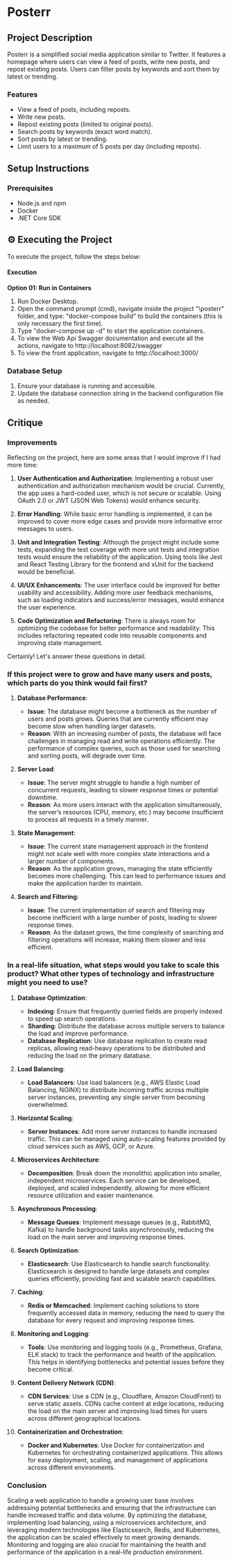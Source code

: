 # Posterr

## Project Description

Posterr is a simplified social media application similar to Twitter. It features a homepage where users can view a feed of posts, write new posts, and repost existing posts. Users can filter posts by keywords and sort them by latest or trending.

### Features

- View a feed of posts, including reposts.
- Write new posts.
- Repost existing posts (limited to original posts).
- Search posts by keywords (exact word match).
- Sort posts by latest or trending.
- Limit users to a maximum of 5 posts per day (including reposts).

## Setup Instructions

### Prerequisites

- Node.js and npm
- Docker
- .NET Core SDK

## ⚙️ Executing the Project

To execute the project, follow the steps below:

#### Execution

**Option 01: Run in Containers**

1. Run Docker Desktop.
2. Open the command prompt (cmd), navigate inside the project "\posterr" folder, and type: "docker-compose build" to build the containers (this is only necessary the first time).
3. Type "docker-compose up -d" to start the application containers.
4. To view the Web Api Swagger documentation and execute all the actions, navigate to http://localhost:8082/swagger
5. To view the front application, navigate to http://localhost:3000/

### Database Setup

1. Ensure your database is running and accessible.
2. Update the database connection string in the backend configuration file as needed.

## Critique

### Improvements

Reflecting on the project, here are some areas that I would improve if I had more time:

1. **User Authentication and Authorization**: Implementing a robust user authentication and authorization mechanism would be crucial. Currently, the app uses a hard-coded user, which is not secure or scalable. Using OAuth 2.0 or JWT (JSON Web Tokens) would enhance security.

2. **Error Handling**: While basic error handling is implemented, it can be improved to cover more edge cases and provide more informative error messages to users.

3. **Unit and Integration Testing**: Although the project might include some tests, expanding the test coverage with more unit tests and integration tests would ensure the reliability of the application. Using tools like Jest and React Testing Library for the frontend and xUnit for the backend would be beneficial.

4. **UI/UX Enhancements**: The user interface could be improved for better usability and accessibility. Adding more user feedback mechanisms, such as loading indicators and success/error messages, would enhance the user experience.

5. **Code Optimization and Refactoring**: There is always room for optimizing the codebase for better performance and readability. This includes refactoring repeated code into reusable components and improving state management.

Certainly! Let's answer these questions in detail.

### If this project were to grow and have many users and posts, which parts do you think would fail first?

1. **Database Performance**:

   - **Issue**: The database might become a bottleneck as the number of users and posts grows. Queries that are currently efficient may become slow when handling larger datasets.
   - **Reason**: With an increasing number of posts, the database will face challenges in managing read and write operations efficiently. The performance of complex queries, such as those used for searching and sorting posts, will degrade over time.

2. **Server Load**:

   - **Issue**: The server might struggle to handle a high number of concurrent requests, leading to slower response times or potential downtime.
   - **Reason**: As more users interact with the application simultaneously, the server’s resources (CPU, memory, etc.) may become insufficient to process all requests in a timely manner.

3. **State Management**:

   - **Issue**: The current state management approach in the frontend might not scale well with more complex state interactions and a larger number of components.
   - **Reason**: As the application grows, managing the state efficiently becomes more challenging. This can lead to performance issues and make the application harder to maintain.

4. **Search and Filtering**:
   - **Issue**: The current implementation of search and filtering may become inefficient with a large number of posts, leading to slower response times.
   - **Reason**: As the dataset grows, the time complexity of searching and filtering operations will increase, making them slower and less efficient.

### In a real-life situation, what steps would you take to scale this product? What other types of technology and infrastructure might you need to use?

1. **Database Optimization**:

   - **Indexing**: Ensure that frequently queried fields are properly indexed to speed up search operations.
   - **Sharding**: Distribute the database across multiple servers to balance the load and improve performance.
   - **Database Replication**: Use database replication to create read replicas, allowing read-heavy operations to be distributed and reducing the load on the primary database.

2. **Load Balancing**:

   - **Load Balancers**: Use load balancers (e.g., AWS Elastic Load Balancing, NGINX) to distribute incoming traffic across multiple server instances, preventing any single server from becoming overwhelmed.

3. **Horizontal Scaling**:

   - **Server Instances**: Add more server instances to handle increased traffic. This can be managed using auto-scaling features provided by cloud services such as AWS, GCP, or Azure.

4. **Microservices Architecture**:

   - **Decomposition**: Break down the monolithic application into smaller, independent microservices. Each service can be developed, deployed, and scaled independently, allowing for more efficient resource utilization and easier maintenance.

5. **Asynchronous Processing**:

   - **Message Queues**: Implement message queues (e.g., RabbitMQ, Kafka) to handle background tasks asynchronously, reducing the load on the main server and improving response times.

6. **Search Optimization**:

   - **Elasticsearch**: Use Elasticsearch to handle search functionality. Elasticsearch is designed to handle large datasets and complex queries efficiently, providing fast and scalable search capabilities.

7. **Caching**:

   - **Redis or Memcached**: Implement caching solutions to store frequently accessed data in memory, reducing the need to query the database for every request and improving response times.

8. **Monitoring and Logging**:

   - **Tools**: Use monitoring and logging tools (e.g., Prometheus, Grafana, ELK stack) to track the performance and health of the application. This helps in identifying bottlenecks and potential issues before they become critical.

9. **Content Delivery Network (CDN)**:

   - **CDN Services**: Use a CDN (e.g., Cloudflare, Amazon CloudFront) to serve static assets. CDNs cache content at edge locations, reducing the load on the main server and improving load times for users across different geographical locations.

10. **Containerization and Orchestration**:
    - **Docker and Kubernetes**: Use Docker for containerization and Kubernetes for orchestrating containerized applications. This allows for easy deployment, scaling, and management of applications across different environments.

### Conclusion

Scaling a web application to handle a growing user base involves addressing potential bottlenecks and ensuring that the infrastructure can handle increased traffic and data volume. By optimizing the database, implementing load balancing, using a microservices architecture, and leveraging modern technologies like Elasticsearch, Redis, and Kubernetes, the application can be scaled effectively to meet growing demands. Monitoring and logging are also crucial for maintaining the health and performance of the application in a real-life production environment.
